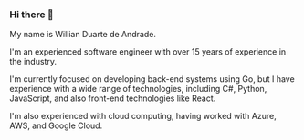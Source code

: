 ### Hi there 👋

My name is Willian Duarte de Andrade.

I'm an experienced software engineer with over 15 years of experience in the industry.

I'm currently focused on developing back-end systems using Go, but I have experience with a wide range of technologies, including C#, Python, JavaScript, and also front-end technologies like React.

I'm also experienced with cloud computing, having worked with Azure, AWS, and Google Cloud.

